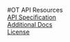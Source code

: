 #OT API Resources  
[API Specification](openapi.json)  
[Additional Docs](https://opentelematics.gitlab.io/otdata/docs/#/)  
[License](LICENSE)
